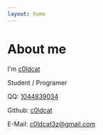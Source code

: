 ```yaml
---
layout: home
---
```


# About me

I\'m [c0ldcat](http://c0ldcat.ml)

Student / Programer

QQ: [1044839034](tencent://message/?uin=1044839034)

Github: [c0ldcat](https://github.com/c0ldcat)

E-Mail: [c0ldcat3z@gmail.com](mailto:c0ldcat3z@gmail.com)

<script type="text/javascript">
var authorItem = $("#author-name");
var author = authorItem.text();
authorItem.empty();
authorItem.typetype("FireZ").backspace(5).typetype(author);
</script>
